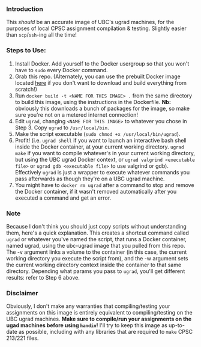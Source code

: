 ### Introduction
This _should_ be an accurate image of UBC's ugrad machines, for the purposes of local CPSC assignment compilation & testing. Slightly easier than `scp`/`ssh`-ing all the time!

### Steps to Use:
1. Install Docker. Add yourself to the Docker usergroup so that you won't have to `sudo` every Docker command.
2. Grab this repo. (Alternately, you can use the prebuilt Docker image located [here](https://hub.docker.com/r/jregchiu/ubc-ugrad/) if you don't want to download and build everything from scratch!)
3. Run `docker build -t <NAME FOR THIS IMAGE> .` from the same directory to build this image, using the instructions in the Dockerfile. **Nb:** obviously this downloads a bunch of packages for the image, so make sure you're not on a metered internet connection!
4. Edit `ugrad`, changing `<NAME FOR THIS IMAGE>` to whatever you chose in Step 3. Copy `ugrad` to `/usr/local/bin`.
5. Make the script executable (`sudo chmod +x /usr/local/bin/ugrad`).
6. Profit! (i.e. `ugrad shell` if you want to launch an interactive bash shell inside the Docker container, at your current working directory. `ugrad make` if you want to compile whatever's in your current working directory, but using the UBC ugrad Docker context, or `ugrad valgrind <executable file>` or `ugrad gdb <executable file>` to use valgrind or gdb). Effectively `ugrad` is just a wrapper to execute whatever commands you pass afterwards as though they're on a UBC ugrad machine.
7. You might have to `docker rm ugrad` after a command to stop and remove the Docker container, if it wasn't removed automatically after you executed a command and get an error.

### Note
Because I don't think you should just copy scripts without understanding them, here's a quick explanation. This creates a shortcut command called `ugrad` or whatever you've named the script, that runs a Docker container, named ugrad, using the ubc-ugrad image that you pulled from this repo. The -v argument links a volume to the container (in this case, the current working directory you execute the script from), and the -w argument sets the current working directory context inside the container to that same directory. Depending what params you pass to `ugrad`, you'll get different results: refer to Step 6 above.

### Disclaimer
Obviously, I don't make any warranties that compiling/testing your assignments on this image is entirely equivalent to compiling/testing on the UBC ugrad machines. **Make sure to compile/run your assignments on the ugad machines before using `handin`!** I'll try to keep this image as up-to-date as possible, including with any libraries that are required to `make` CPSC 213/221 files.
